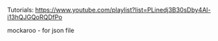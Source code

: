 Tutorials: https://www.youtube.com/playlist?list=PLinedj3B30sDby4Al-i13hQJGQoRQDfPo

mockaroo - for json file